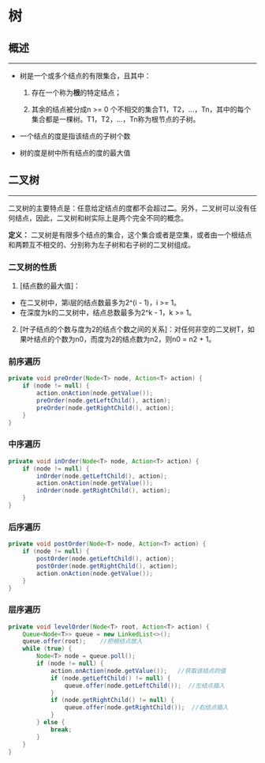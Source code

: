 # 树

## 概述
---

* 树是一个或多个结点的有限集合，且其中：

  1. 存在一个称为**根**的特定结点；

  2. 其余的结点被分成n >= 0 个不相交的集合T1，T2，...，Tn，其中的每个集合都是一棵树。T1，T2，...，Tn称为根节点的子树。

* 一个结点的度是指该结点的子树个数

* 树的度是树中所有结点的度的最大值

## 二叉树
---

二叉树的主要特点是：任意给定结点的度都不会超过**二**。另外，二叉树可以没有任何结点，因此，二叉树和树实际上是两个完全不同的概念。

**定义：** 二叉树是有限多个结点的集合，这个集合或者是空集，或者由一个根结点和两颗互不相交的、分别称为左子树和右子树的二叉树组成。

### 二叉树的性质

1. [结点数的最大值]：
  * 在二叉树中，第i层的结点数最多为2^(i - 1)，i >= 1。
  * 在深度为k的二叉树中，结点总数最多为2^k - 1，k >= 1。

2. [叶子结点的个数与度为2的结点个数之间的关系]：对任何非空的二叉树T，如果叶结点的个数为n0，而度为2的结点数为n2，则n0 = n2 + 1。

### 前序遍历

```java
private void preOrder(Node<T> node, Action<T> action) {
    if (node != null) {
        action.onAction(node.getValue());
        preOrder(node.getLeftChild(), action);
        preOrder(node.getRightChild(), action);
    }
}
```

### 中序遍历

```java
private void inOrder(Node<T> node, Action<T> action) {
    if (node != null) {
        inOrder(node.getLeftChild(), action);
        action.onAction(node.getValue());
        inOrder(node.getRightChild(), action);
    }
}
```

### 后序遍历  

```java
private void postOrder(Node<T> node, Action<T> action) {
    if (node != null) {
        postOrder(node.getLeftChild(), action);
        postOrder(node.getRightChild(), action);
        action.onAction(node.getValue());
    }
}
```

### 层序遍历

```java
private void levelOrder(Node<T> root, Action<T> action) {
    Queue<Node<T>> queue = new LinkedList<>();
    queue.offer(root);    //把根结点放入
    while (true) {
        Node<T> node = queue.poll();
        if (node != null) {
            action.onAction(node.getValue());   //获取该结点的值
            if (node.getLeftChild() != null) {
                queue.offer(node.getLeftChild());  //左结点插入
            }
            if (node.getRightChild() != null) {
                queue.offer(node.getRightChild());  //右结点插入
            }
        } else {
            break;
        }
    }
}
```
